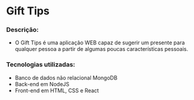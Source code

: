# Gift Tips

### Descrição:
- O Gift Tips é uma aplicação WEB capaz de sugerir um presente para qualquer pessoa a partir de algumas poucas características pessoais.

### Tecnologias utilizadas:
- Banco de dados não relacional MongoDB
- Back-end em NodeJS
- Front-end em HTML, CSS e React
